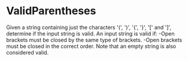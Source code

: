 # ValidParentheses
Given a string containing just the characters '(', ')', '{', '}', '[' and ']', determine if the input string is valid.  An input string is valid if: 
-Open brackets must be closed by the same type of brackets.
-Open brackets must be closed in the correct order. 
Note that an empty string is also considered valid.
